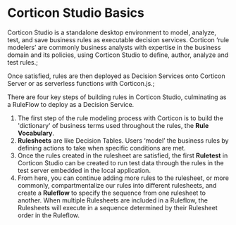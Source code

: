 # Corticon Studio Basics

Corticon Studio is a standalone desktop environment to model, analyze, test, and save business rules as executable decision services. Corticon ‘rule modelers’ are commonly business analysts with expertise in the business domain and its policies, using Corticon Studio to define, author, analyze and test rules.;

Once satisfied, rules are then deployed as Decision Services onto Corticon Server or as serverless functions with Corticon.js.;

There are four key steps of building rules in Corticon Studio, culminating as a RuleFlow to deploy as a Decision Service.

1. The first step of the rule modeling process with Corticon is to build the 'dictionary' of business terms used throughout the rules, the  **Rule Vocabulary**.
2. **Rulesheets** are like Decision Tables. Users ‘model’ the business rules by defining actions to take when specific conditions are met.
3. Once the rules created in the rulesheet are satisfied, the first **Ruletest** in Corticon Studio can be created to run test data through the rules in the test server embedded in the local application.
4. From here, you can continue adding more rules to the rulesheet, or more commonly, compartmentalize our rules into different rulesheets, and create a  **Ruleflow** to specify the sequence from one rulesheet to another. When multiple Rulesheets are included in a Ruleflow, the Rulesheets will execute in a sequence determined by their Rulesheet order in the Ruleflow.
